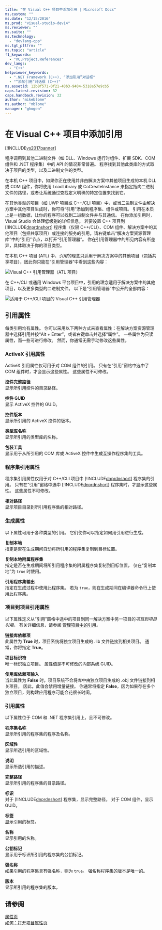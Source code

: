 ```yaml
---
title: "在 Visual C++ 项目中添加引用 | Microsoft Docs"
ms.custom: ""
ms.date: "12/15/2016"
ms.prod: "visual-studio-dev14"
ms.reviewer: ""
ms.suite: ""
ms.technology: 
  - "devlang-cpp"
ms.tgt_pltfrm: ""
ms.topic: "article"
f1_keywords: 
  - "VC.Project.References"
dev_langs: 
  - "C++"
helpviewer_keywords: 
  - ".NET Framework (C++), “添加引用”对话框"
  - "“添加引用”对话框 (C++)"
ms.assetid: 12b8f571-0f21-40b3-9404-5318a57e9cb5
caps.latest.revision: 32
caps.handback.revision: 32
author: "mikeblome"
ms.author: "mblome"
manager: "ghogen"
---
```

# 在 Visual C++ 项目中添加引用
[!INCLUDE[vs2017banner](../assembler/inline/includes/vs2017banner.md)]

程序调用到其他二进制文件（如 DLL、Windows 运行时组件、扩展 SDK、COM 组件和 .NET 程序集）中的 API 的情况非常普遍。 程序找到其他此类库的方式取决于项目的类型，以及二进制文件的类型。  
  
 在本机 C\+\+ 项目中，如果你正在使用并非由解决方案中其他项目生成的本机 DLL 或 COM 组件，你将使用 LoadLibrary 或 CoCreateInstance 来指定指向二进制文件的路径，或者让系统通过查找定义明确的特定位置来找到它。  
  
 在其他类型的项目（如 UWP 项目或 C\+\+\/CLI 项目）中，或当二进制文件由解决方案中其他项目生成时，你可将“引用”添加到程序集、组件或项目。   引用在本质上是一组数据，让你的程序可以找到二进制文件并与其通信。       在你添加引用时，Visual Studio 会处理低级别的详细信息。 若要设置 C\+\+ 项目到 [!INCLUDE[dnprdnshort](../Token/dnprdnshort_md.md)] 程序集（仅限 C\+\+\/CLI）、COM 组件、解决方案中的其他项目（包括共享项目）或连接的服务的引用，请右键单击“解决方案资源管理库”中的“引用”节点，以打开“引用管理器”。 你在引用管理器中的所见内容有所差异，具体取决于你的项目类型。  
  
 在本机 C\+\+ 项目 \(ATL\) 中，*引用*的理念只适用于解决方案中的其他项目（包括共享项目），因此你只能在“引用管理器”中看到这些内容：  
  
 ![Visual C&#43;&#43; 引用管理器（ATL 项目）](../Image/Visual%20C++%20Reference%20Manager%20\(ATL%20Projects\).png "Visual C\+\+ Reference Manager \(ATL Projects\)")  
  
 在 C\+\+\/CLI 或通用 Windows 平台项目中，引用的理念适用于解决方案中的其他项目，以及更多类型的二进制文件。  以下是“引用管理器”中公开的全部内容：  
  
 ![适用于 C&#43;&#43;&#47;CLI 项目的 Visual C&#43;&#43; 引用管理器](../Image/Visual%20C++%20Reference%20Manager%20for%20C++/CLI%20projects.png "Visual C\+\+ Reference Manager for C\+\+\/CLI projects")  
  
## 引用属性  
 每类引用均有属性。 你可以采用以下两种方式来查看属性：在解决方案资源管理器中选择引用并按“Alt \+ Enter”，或者右键单击并选择“属性”。 一些属性为只读属性，而一些可进行修改。 然而，你通常无需手动修改这些属性。  
  
### ActiveX 引用属性  
 ActiveX 引用属性仅可用于对 COM 组件的引用。 只有在“引用”窗格中选中了 COM 组件时，才会显示这些属性。 这些属性不可修改。  
  
 **控件完整路径**  
 显示所引用控件的目录路径。  
  
 **控件 GUID**  
 显示 ActiveX 控件的 GUID。  
  
 **控件版本**  
 显示所引用的 ActiveX 控件的版本。  
  
 **类型库名称**  
 显示所引用的类型库的名称。  
  
 **包装工具**  
 显示用于从所引用的 COM 库或 ActiveX 控件中生成互操作程序集的工具。  
  
### 程序集引用属性  
 程序集引用属性仅用于对 C\+\+\/CLI 项目中 [!INCLUDE[dnprdnshort](../Token/dnprdnshort_md.md)] 程序集的引用。 只有在“引用”窗格中选中 [!INCLUDE[dnprdnshort](../Token/dnprdnshort_md.md)] 程序集时，才显示这些属性。 这些属性不可修改。  
  
 **相对路径**  
 显示项目目录到所引用程序集的相对路径。  
  
### 生成属性  
 以下属性可用于各种类型的引用。 它们使你可以指定如何用引用进行生成。  
  
 **复制本地**  
 指定是否在生成期间自动将所引用的程序集复制到目标位置。  
  
 **复制本地附属程序集**  
 指定是否在生成期间将所引用程序集的附属程序集复制到目标位置。 仅在“复制本地”为 `true` 时使用。  
  
 **引用程序集输出**  
 指定在生成过程中使用此程序集。 若为 `true`，则在生成期间在编译器命令行上使用此程序集。  
  
### 项目到项目引用属性  
 以下属性定义从“引用”窗格中选中的项目到同一解决方案中另一项目的*项目到项目引用*。 有关详细信息，请参阅 [管理项目中的引用](../Topic/Managing%20references%20in%20a%20project.md)。  
  
 **链接库依赖项**  
 此属性为 **True** 时，项目系统将独立项目生成的 .lib 文件链接到相关项目。 通常，你将指定 **True**。  
  
 **项目标识符**  
 唯一标识独立项目。 属性值是不可修改的内部系统 GUID。  
  
 **使用库依赖项输入**  
 当此属性为 **False** 时，项目系统不会将库中由独立项目生成的 .obj 文件链接到相关项目。 因此，此值会禁用增量链接。 你通常将指定 **False**，因为如果存在多个独立项目，则构建应用程序可能会花很长时间。  
  
### 引用属性  
 以下属性位于 COM 和 .NET 程序集引用上，且不可修改。  
  
 **程序集名称**  
 显示所引用的程序集的程序及名称。  
  
 **区域性**  
 显示所选引用的区域性。  
  
 **说明**  
 显示所选引用的描述。  
  
 **完整路径**  
 显示所引用的程序集的目录路径。  
  
 **标识**  
 对于 [!INCLUDE[dnprdnshort](../Token/dnprdnshort_md.md)] 程序集，显示完整路径。 对于 COM 组件，显示 GUID。  
  
 **标签**  
 显示引用的标签。  
  
 **名称**  
 显示引用的名称。  
  
 **公钥标记**  
 显示用于标识所引用的程序集的公钥标记。  
  
 **强名称**  
 如果引用的程序集具有强名称，则为 `true`。 强名称程序集的版本是唯一的。  
  
 **版本**  
 显示所引用的程序集的版本。  
  
## 请参阅  
 [属性页](../ide/property-pages-visual-cpp.md)   
 [如何：打开项目属性页](../misc/how-to-open-project-property-pages.md)